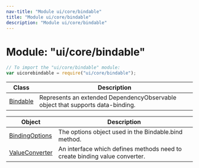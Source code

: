 ```yaml
---
nav-title: "Module ui/core/bindable"
title: "Module ui/core/bindable"
description: "Module ui/core/bindable"
---
```

# Module: "ui/core/bindable"

``` JavaScript
// To import the "ui/core/bindable" module:
var uicorebindable = require("ui/core/bindable");
```

Class | Description
------|------------
[Bindable](../../../ui/core/bindable/Bindable.md) | Represents an extended DependencyObservable object that supports data-binding.

Object | Description
------|------------
[BindingOptions](../../../ui/core/bindable/BindingOptions.md) | The options object used in the Bindable.bind method.
[ValueConverter](../../../ui/core/bindable/ValueConverter.md) | An interface which defines methods need to create binding value converter.